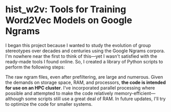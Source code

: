 # hist_w2v: Tools for Training Word2Vec Models on Google Ngrams

I began this project because I wanted to study the evolution of group stereotypes over decades and centuries using the Google Ngrams corpora. I'm nowhere near the first to think of this—yet I wasn't satisfied with the ready-made tools I found online. So, I created a library of Python scripts to perform the following steps:

The raw ngram files, even after prefiltering, are large and numerous. Given the demands on storage space, RAM, and processors, **the code is intended for use on an HPC cluster**. I've incorporated parallel processing where possible and attempted to make the code relatively memory-efficient—although some scripts still use a great deal of RAM. In future updates, I'll try to optimize the code for smaller systems.

